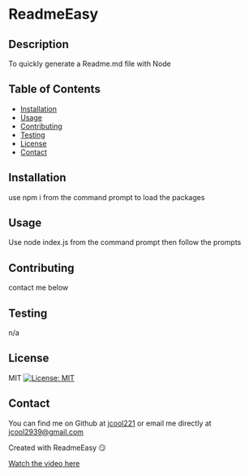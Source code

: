 <!DOCTYPE md>
# ReadmeEasy

## Description
To quickly generate a Readme.md file with Node

## Table of Contents
* [Installation](#installation)
* [Usage](#usage)
* [Contributing](#contributing)
* [Testing](#testing)
* [License](#license)
* [Contact](#contact)

<a name="Installation"></a>
## Installation

use npm i from the command prompt to load the packages

<a name="Usage"></a>
## Usage

Use node index.js from the command prompt then follow the prompts

<a name="Contributing"></a>
## Contributing

contact me below

<a name="Testing"></a>
## Testing

n/a

<a name="License"></a>
## License

MIT [![License: MIT](https://img.shields.io/badge/License-MIT-yellow.svg)](https://opensource.org/licenses/MIT)

<a name="Contact"></a>
## Contact

You can find me on Github at [jcool221](https://github.com/jcool221) 
or email me directly at [jcool2939@gmail.com](mailto:jcool2939@gmail.com?subject=[Github]Project%20Information.)

Created with ReadmeEasy 😏

[Watch the video here](https://drive.google.com/file/d/19AvwsDiNfxSpSWIEBKXV0IAZakbH-mMe/view?usp=share_link)
